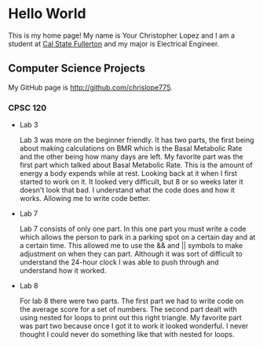# Hello World

This is my home page! My name is Your Christopher Lopez and I am a student at [Cal State Fullerton](http://www.fullerton.edu/) and my major is Electrical Engineer.

## Computer Science Projects

My GitHub page is http://github.com/chrislope775.

### CPSC 120

* Lab 3

    Lab 3 was more on the beginner friendly. It has two parts, the first being about making calculations on BMR which is the Basal Metabolic Rate and the other being how many days are left. My favorite part was the first part which talked about Basal Metabolic Rate. This is the amount of energy a body expends while at rest. Looking back at it when I first started to work on it. It looked very difficult, but 8 or so weeks later it doesn't look that bad. I understand what the code does and how it works. Allowing me to write code better. 

* Lab 7

    Lab 7 consists of only one part. In this one part you must write a code which allows the person to park in a parking spot on a certain day and at a certain time. This allowed me to use the && and || symbols to make adjustment on when they can part. Although it was sort of difficult to understand the 24-hour clock I was able to push through and understand how it worked. 

* Lab 8

    For lab 8 there were two parts. The first part we had to write code on the average score for a set of numbers. The second part dealt with using nested for loops to print out this right triangle. My favorite part was part two because once I got it to work it looked wonderful. I never thought I could never do something like that with nested for loops. 